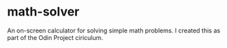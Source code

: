 # math-solver
An on-screen calculator for solving simple math problems.
I created this as part of the Odin Project ciriculum.
